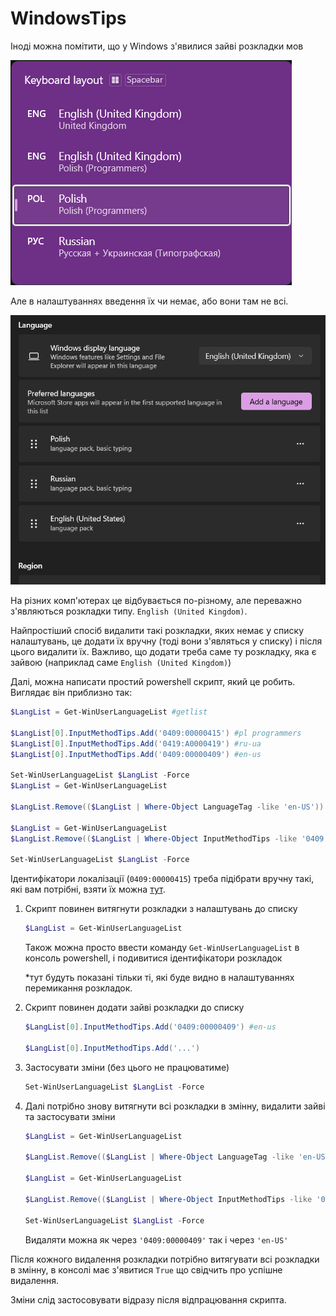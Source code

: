 # WindowsTips

Іноді можна помітити, що у Windows з'явилися зайві розкладки мов

<img src="img/languages_list.png">

Але в налаштуваннях введення їх чи немає, або вони там не всі.

<img src="img/languages_settings.png">

На різних комп'ютерах це відбувається по-різному, але переважно з'являються розкладки типу. `English (United Kingdom)`.

Найпростіший спосіб видалити такі розкладки, яких немає у списку налаштувань, це додати їх вручну (тоді вони з'являться у списку) і після цього видалити їх.
Важливо, що додати треба саме ту розкладку, яка є зайвою (наприклад саме `English (United Kingdom)`)

Далі, можна написати простий powershell скрипт, який це робить.
Виглядає він приблизно так:
```powershell
$LangList = Get-WinUserLanguageList #getlist

$LangList[0].InputMethodTips.Add('0409:00000415') #pl programmers
$LangList[0].InputMethodTips.Add('0419:A0000419') #ru-ua
$LangList[0].InputMethodTips.Add('0409:00000409') #en-us

Set-WinUserLanguageList $LangList -Force
$LangList = Get-WinUserLanguageList

$LangList.Remove(($LangList | Where-Object LanguageTag -like 'en-US'))

$LangList = Get-WinUserLanguageList
$LangList.Remove(($LangList | Where-Object InputMethodTips -like '0409:00000409')) #en-us

Set-WinUserLanguageList $LangList -Force
```

Ідентифікатори локалізації (`0409:00000415`) треба підібрати вручну такі, які вам потрібні, взяти їх можна [тут](https://docs.microsoft.com/en-us/windows-hardware/manufacture/desktop/default-input-locales-for-windows-language-packs).

1. Скрипт повинен витягнути розкладки з налаштувань до списку

    ```powershell 
    $LangList = Get-WinUserLanguageList
    ```
    
    Також можна просто ввести команду `Get-WinUserLanguageList` в консоль powershell, і подивитися ідентифікатори розкладок
    
    *тут будуть показані тільки ті, які буде видно в налаштуваннях перемикання розкладок.

2. Скрипт повинен додати зайві розкладки до списку

    ```powershell
    $LangList[0].InputMethodTips.Add('0409:00000409') #en-us
    
    $LangList[0].InputMethodTips.Add('...')
    ```

3. Застосувати зміни (без цього не працюватиме)

    ```powershell
    Set-WinUserLanguageList $LangList -Force
    ```

4. Далі потрібно знову витягнути всі розкладки в змінну, видалити зайві та застосувати зміни

    ```powershell
    $LangList = Get-WinUserLanguageList

    $LangList.Remove(($LangList | Where-Object LanguageTag -like 'en-US'))`

    $LangList = Get-WinUserLanguageList
    
    $LangList.Remove(($LangList | Where-Object InputMethodTips -like '0409:00000409'))
    
    Set-WinUserLanguageList $LangList -Force
    ```

    Видаляти можна як через `'0409:00000409'` так і через `'en-US'`

Після кожного видалення розкладки потрібно витягувати всі розкладки в змінну, в консолі має з'явитися `True` що свідчить про успішне видалення.

Зміни слід застосовувати відразу після відпрацювання скрипта.
